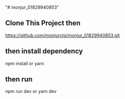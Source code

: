 "# monjur_01829940853" 
<!-- This app is created by vite -->
## Clone This Project then
https://github.com/monjurctg/monjur_01829940853.git
##  then install dependency 
npm install or yarn 

## then run
npm run dev or yarn dev

